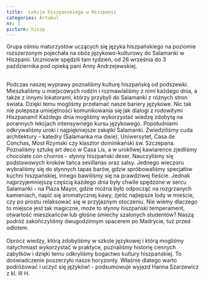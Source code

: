 ```yaml
---
title:  Lekcje hiszpanskiego w Hiszpanii
categories: Artukul
nr: 1
picture: hiszp
---
```

 Grupa ośmiu maturzystów uczących się języka hiszpańskiego na poziomie rozszerzonym pojechała na obóz językowo-kulturowy do Salamanki w Hiszpanii. Uczniowie spędzili tam tydzień, od 26 września do 3 października pod opieką pani Anny Andrzejewskiej. <br><br>

Podczas naszej wyprawy poznaliśmy kulturę hiszpańską od podszewki. Mieszkaliśmy u miejscowych rodzin i rozmawialiśmy z nimi każdego dnia, a także z innymi lokatorami, którzy przybyli do Salamanki z różnych stron świata. Dzięki temu mogliśmy przełamać nasze bariery językowe. Nic tak nie polepsza umiejętności komunikowania się jak dialogi z rodowitymi Hiszpanami! Każdego dnia mogliśmy wykorzystać wiedzę zdobytą na porannych lekcjach intensywnego kursu językowego. Popołudniami odkrywaliśmy uroki i najpiękniejsze zakątki Salamanki. Zwiedziliśmy cuda architektury – katedry (Salamanka ma dwie), Uniwersytet, Casa de Conchas, Most Rzymski czy klasztor dominikański św. Szczepana. Poznaliśmy sztukę art deco w Casa Lis, a w urokliwej kawiarence zjedliśmy chocolate con churros - słynny hiszpański deser. Nauczyliśmy się podstawowych kroków tańca sevillanas oraz salsy. Jednego wieczoru wybraliśmy się do słynnych tapas barów, gdzie spróbowaliśmy specjałów kuchni hiszpańskiej, innego bawiliśmy się na prawdziwej fieście. Jednak najprzyjemniejszą częścią każdego dnia były chwile spędzone w sercu Salamanki - na Plaza Mayor, gdzie można było odpocząć na rozgrzanych kamieniach, napić się aromatycznej kawy, zjeść najlepsze lody w mieście, czy po prostu relaksować się w przyjaznym otoczeniu. Nie wiemy dlaczego to miejsce jest tak magiczne, może to słynny hiszpański temperament, otwartość mieszkańców lub głośne śmiechy szalonych studentów? Naszą podróż zakończyliśmy dwugodzinnym spacerem po Madrycie, tuż przed odlotem. <br><br>
Oprócz wiedzy, którą zdobyliśmy w szkole językowej i którą mogliśmy natychmiast wykorzystać w praktyce, poznaliśmy historię cennych zabytków i dzięki temu odkryliśmy bogactwo kultury hiszpańskiej. To doświadczenie poszerzyło nasze horyzonty. Właśnie dlatego warto podróżować i uczyć się języków!  - podsumowuje wyjazd Hanna Szarzewicz z kl. III H.
			